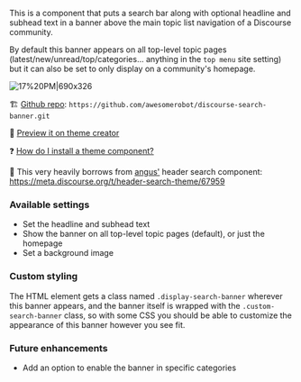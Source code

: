 This is a component that puts a search bar along with optional headline and subhead text in a banner above the main topic list navigation of a Discourse community. 

By default this banner appears on all top-level topic pages (latest/new/unread/top/categories... anything in the `top menu` site setting) but it can also be set to only display on a community's homepage.

![17%20PM|690x326](https://d11a6trkgmumsb.cloudfront.net/optimized/3X/1/4/14ec7e5d17d7b8bd203759ce1c9b69605e2d9e03_2_1380x652.png) 


:building_construction: [Github repo](https://github.com/awesomerobot/discourse-search-banner): `https://github.com/awesomerobot/discourse-search-banner.git`

:telescope: [Preview it on theme creator](https://theme-creator.discourse.org/theme/awesomerobot/discourse-search-banner )

:question:  [How do I install a theme component?](https://meta.discourse.org/t/how-do-i-install-a-theme-or-theme-component/63682)


:sparkling_heart: This very heavily borrows from [angus'](https://github.com/angusmcleod) header search component: https://meta.discourse.org/t/header-search-theme/67959 


### Available settings

* Set the headline and subhead text
* Show the banner on all top-level topic pages (default), or just the homepage 
* Set a background image

### Custom styling

The HTML element gets a class named `.display-search-banner` wherever this banner appears, and the banner itself is wrapped with the `.custom-search-banner` class, so with some CSS you should be able to customize the appearance of this banner however you see fit.


### Future enhancements 

* Add an option to enable the banner in specific categories